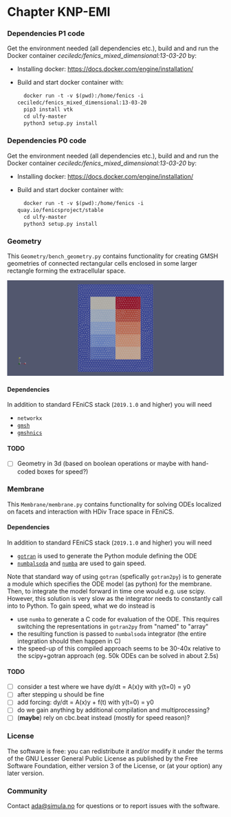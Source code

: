# Chapter KNP-EMI #

### Dependencies P1 code ###

Get the environment needed (all dependencies etc.), build and
and run the Docker container *ceciledc/fenics_mixed_dimensional:13-03-20* by:

* Installing docker: https://docs.docker.com/engine/installation/
* Build and start docker container with:

        docker run -t -v $(pwd):/home/fenics -i ceciledc/fenics_mixed_dimensional:13-03-20
        pip3 install vtk
        cd ulfy-master
        python3 setup.py install 

### Dependencies P0 code ###

Get the environment needed (all dependencies etc.), build and
and run the Docker container *ceciledc/fenics_mixed_dimensional:13-03-20* by:

* Installing docker: https://docs.docker.com/engine/installation/
* Build and start docker container with:

        docker run -t -v $(pwd):/home/fenics -i quay.io/fenicsproject/stable
        cd ulfy-master
        python3 setup.py install

### Geometry ###

This `Geometry/bench_geometry.py` contains functionality for creating
GMSH geometries of connected rectangular cells enclosed in some larger
rectangle forming the extracellular space.

  <p align="center">
    <img src="https://github.com/adajel/emi-benchmark/blob/main/doc/geometry.png">
  </p>
  
 #### Dependencies ####
In addition to standard FEniCS stack (`2019.1.0` and higher) you will need
* `networkx`
* [`gmsh`](https://gitlab.onelab.info/gmsh/gmsh/-/blob/master/api/gmsh.py)
* [`gmshnics`](https://github.com/MiroK/gmshnics)

 #### TODO ####
 - [ ] Geometry in 3d (based on boolean operations or maybe with hand-coded boxes for speed?)

### Membrane ###

This `Membrane/membrane.py` contains functionality for solving ODEs localized on
facets and interaction with HDiv Trace space in FEniCS. 
  
 #### Dependencies ####
In addition to standard FEniCS stack (`2019.1.0` and higher) you will need
* [`gotran`](https://finsberg.github.io/docs.gotran/index.html) is used to generate the Python module defining the ODE
* [`numbalsoda`](https://github.com/Nicholaswogan/numbalsoda) and [`numba`](https://numba.pydata.org/) are used to gain speed.

Note that standard way of using `gotran` (spefically `gotran2py`) is to generate
a module which specifies the ODE model (as python) for the membrane. Then, to integrate
the model forward in time one would e.g. use scipy. However, this solution is very slow
as the integrator needs to constantly call into to Python. To gain speed, what we do instead is

- use `numba` to generate a C code for evaluation of the ODE. This requires switching
the representations in `gotran2py` from "named" to "array"
- the resulting function is passed to `numbalsoda` integrator (the entire integration
should then happen in C)
- the speed-up of this compiled approach seems to be 30-40x relative to the scipy+gotran
approach (eg. 50k ODEs can be solved in about 2.5s)

 #### TODO ####
 - [ ] consider a test where we have dy/dt = A(x)y with y(t=0) = y0
 - [ ] after stepping u should be fine
 - [ ] add forcing:  dy/dt = A(x)y + f(t) with y(t=0) = y0
 - [ ] do we gain anything by additional compilation and multiprocessing?
 - [ ] (**maybe**) rely on cbc.beat instead (mostly for speed reason)?

### License ###

The software is free: you can redistribute it and/or modify it under the terms
of the GNU Lesser General Public License as published by the Free Software
Foundation, either version 3 of the License, or (at your option) any later
version.

### Community ###

Contact ada@simula.no for questions or to report issues with the software.
